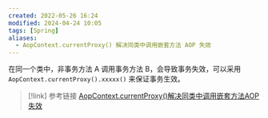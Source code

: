 ```yaml
---
created: 2022-05-26 16:24
modified: 2024-04-24 10:05
tags: [Spring]
aliases:
  - AopContext.currentProxy() 解决同类中调用嵌套方法 AOP 失效
---
```


在同一个类中，非事务方法 A 调用事务方法 B，会导致事务失效，可以采用 `AopContext.currentProxy().xxxxx()` 来保证事务生效。

> [!link] 参考链接
> [AopContext.currentProxy()解决同类中调用嵌套方法AOP失效](https://www.jianshu.com/p/28a29070f530)
